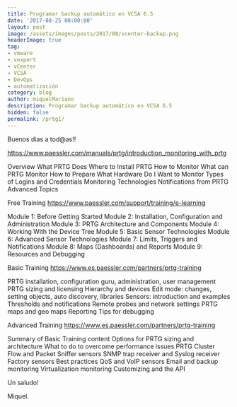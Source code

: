 ```yaml
---
title: Programar backup automático en VCSA 6.5
date: '2017-08-25 00:00:00'
layout: post
image: /assets/images/posts/2017/08/vcenter-backup.png
headerImage: true
tag:
- vmware
- vexpert
- vCenter
- VCSA
- DevOps
- automatización
category: blog
author: miquelMariano
description: Programar backup automático en VCSA 6.5
hidden: false
permalink: /prtg1/
---
```



Buenos dias a tod@as!!

https://www.paessler.com/manuals/prtg/introduction_monitoring_with_prtg

Overview
What PRTG Does
Where to Install PRTG
How to Monitor
What can PRTG Monitor
How to Prepare
What Hardware Do I Want to Monitor
Types of Logins and Credentials
Monitoring Technologies
Notifications from PRTG
Advanced Topics

Free Training https://www.paessler.com/support/training/e-learning

Module 1: Before Getting Started
Module 2: Installation, Configuration and Administration
Module 3: PRTG Architecture and Components
Module 4: Working With the Device Tree
Module 5: Basic Sensor Technologies
Module 6: Advanced Sensor Technologies
Module 7: Limits, Triggers and Notifications
Module 8: Maps (Dashboards) and Reports
Module 9: Resources and Debugging

Basic Training https://www.es.paessler.com/partners/prtg-training

PRTG installation, configuration guru, administration, user management
PRTG sizing and licensing
Hierarchy and devices
Edit mode: changes, setting objects, auto discovery, libraries
Sensors: introduction and examples
Thresholds and notifications
Remote probes and network settings
PRTG maps and geo maps
Reporting
Tips for debugging

Advanced Training https://www.es.paessler.com/partners/prtg-training

Summary of Basic Training content
Options for PRTG sizing and architecture 
What to do to overcome performance issues
PRTG Cluster
Flow and Packet Sniffer sensors
SNMP trap receiver and Syslog receiver
Factory sensors
Best practices
QoS and VoIP sensors
Email and backup monitoring
Virtualization monitoring
Customizing and the API


Un saludo!

Miquel.



